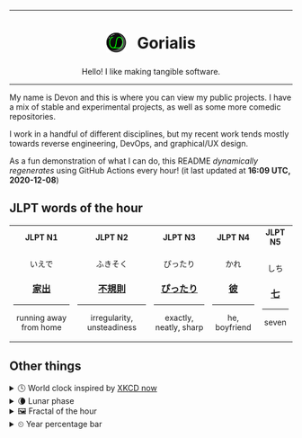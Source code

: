 ***

<h1 align="center">
<sub>
    <img src="readme/resources/avatar.png" height="36">
</sub>
&nbsp;
Gorialis
</h1>
<p align="center">
Hello! I like making tangible software.
</p>

***

My name is Devon and this is where you can view my public projects. I have a mix of stable and experimental projects, as well as some more comedic repositories.

I work in a handful of different disciplines, but my recent work tends mostly towards reverse engineering, DevOps, and graphical/UX design.

As a fun demonstration of what I can do, this README *dynamically regenerates* using GitHub Actions every hour! (it last updated at **16:09 UTC, 2020-12-08**)

<h2>JLPT words of the hour</h2>
<table>
    <tr>
        <th>JLPT N1</th>
        <th>JLPT N2</th>
        <th>JLPT N3</th>
        <th>JLPT N4</th>
        <th>JLPT N5</th>
    </tr>
    <tr>
        <td>
            <p align="center">いえで</p>
            <h3 align="center"><b><a href="https://jisho.org/search/%E5%AE%B6%E5%87%BA">家出</a></b></h3>
            <hr>
            <p align="center">running away from home</p>
        </td>
        <td>
            <p align="center">ふきそく</p>
            <h3 align="center"><b><a href="https://jisho.org/search/%E4%B8%8D%E8%A6%8F%E5%89%87">不規則</a></b></h3>
            <hr>
            <p align="center">irregularity,<wbr> unsteadiness</p>
        </td>
        <td>
            <p align="center">ぴったり</p>
            <h3 align="center"><b><a href="https://jisho.org/search/%E3%81%B4%E3%81%A3%E3%81%9F%E3%82%8A">ぴったり</a></b></h3>
            <hr>
            <p align="center">exactly,<wbr> neatly,<wbr> sharp</p>
        </td>
        <td>
            <p align="center">かれ</p>
            <h3 align="center"><b><a href="https://jisho.org/search/%E5%BD%BC">彼</a></b></h3>
            <hr>
            <p align="center">he,<wbr> boyfriend</p>
        </td>
        <td>
            <p align="center">しち</p>
            <h3 align="center"><b><a href="https://jisho.org/search/%E4%B8%83">七</a></b></h3>
            <hr>
            <p align="center">seven</p>
        </td>
    </tr>
</table>

<h2>Other things</h2>
<details>
<summary>🕓  World clock inspired by <a href="https://xkcd.com/now">XKCD now</a></summary>

> <img src="generated/now.png" width="512">

</details>
<details>
<summary>🌘 Lunar phase</summary>

The moon is approximately 81.71% through its phase (Waning Crescent).

</details>
<details>
<summary>&#x1f5bc; Fractal of the hour</summary>

> <img src="generated/fractal.png" width="512">

</details>
<details>
<summary>&#x23f2; Year percentage bar</summary>
<pre><code>2020 [██████████████████▁▁] 93.63%</code></pre>
</details>
